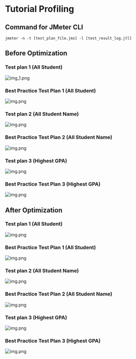# Tutorial Profiling

## Command for JMeter CLI
```
jmeter -n -t [test_plan_file.jmx] -l [test_result_log.jtl] 
```

## Before Optimization

### Test plan 1 (All Student)
![img_1.png](all-student.png)

### Best Practice Test Plan 1 (All Student)
![img.png](best-practice-all-student.png)

### Test plan 2 (All Student Name)
![img.png](all-student-name.png)

### Best Practice Test Plan 2 (All Student Name)
![img.png](best-practice-all-student-name.png)

### Test plan 3 (Highest GPA)
![img.png](highest-gpa.png)

### Best Practice Test Plan 3 (Highest GPA)
![img.png](best-practice-highest-gpa.png)

## After Optimization

### Test plan 1 (All Student)
![img.png](optimize-all-student.png)

### Best Practice Test Plan 1 (All Student)
![img.png](best-practice-optimize-all-student.png)

### Test plan 2 (All Student Name)
![img.png](optimize-all-student-name.png)

### Best Practice Test Plan 2 (All Student Name)
![img.png](best-practice-optimize-all-student-name.png)

### Test plan 3 (Highest GPA)
![img.png](optimize-highest-gpa.png)

### Best Practice Test Plan 3 (Highest GPA)
![img.png](best-practice-optimize-highest-gpa.png)